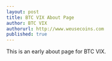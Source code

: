 ```yaml
---
layout: post
title: BTC VIX About Page
author: BTC VIX
authorurl: http://www.weusecoins.com
published: true
---
```


This is an early about page for BTC VIX.
